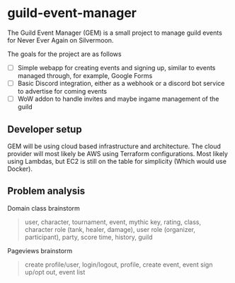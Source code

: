 # guild-event-manager
The Guild Event Manager (GEM) is a small project to manage guild events for Never Ever Again on Silvermoon.

The goals for the project are as follows 

- [ ] Simple webapp for creating events and signing up, similar to events managed through, for example, Google Forms
- [ ] Basic Discord integration, either as a webhook or a discord bot service to advertise for coming events
- [ ] WoW addon to handle invites and maybe ingame management of the guild

## Developer setup
GEM will be using cloud based infrastructure and architecture. The cloud provider will most likely be AWS using Terraform configurations. Most likely using Lambdas, but EC2 is still on the table for simplicity (Which would use Docker).

## Problem analysis
Domain class brainstorm

> user, character, tournament, event, mythic key, rating, class, character role (tank, healer, damage), user role (organizer, participant), party, score time, history, guild

Pageviews brainstorm

> create profile/user, login/logout, profile, create event, event sign up/opt out, event list

